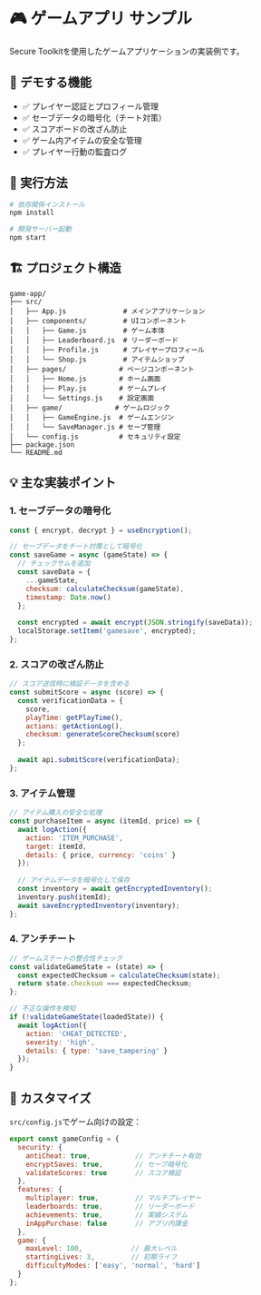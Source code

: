 # 🎮 ゲームアプリ サンプル

Secure Toolkitを使用したゲームアプリケーションの実装例です。

## 🎯 デモする機能

- ✅ プレイヤー認証とプロフィール管理
- ✅ セーブデータの暗号化（チート対策）
- ✅ スコアボードの改ざん防止
- ✅ ゲーム内アイテムの安全な管理
- ✅ プレイヤー行動の監査ログ

## 🚀 実行方法

```bash
# 依存関係インストール
npm install

# 開発サーバー起動
npm start
```

## 🏗️ プロジェクト構造

```
game-app/
├── src/
│   ├── App.js              # メインアプリケーション
│   ├── components/         # UIコンポーネント
│   │   ├── Game.js         # ゲーム本体
│   │   ├── Leaderboard.js  # リーダーボード
│   │   ├── Profile.js      # プレイヤープロフィール
│   │   └── Shop.js         # アイテムショップ
│   ├── pages/             # ページコンポーネント
│   │   ├── Home.js        # ホーム画面
│   │   ├── Play.js        # ゲームプレイ
│   │   └── Settings.js    # 設定画面
│   ├── game/             # ゲームロジック
│   │   ├── GameEngine.js  # ゲームエンジン
│   │   └── SaveManager.js # セーブ管理
│   └── config.js          # セキュリティ設定
├── package.json
└── README.md
```

## 💡 主な実装ポイント

### 1. セーブデータの暗号化

```javascript
const { encrypt, decrypt } = useEncryption();

// セーブデータをチート対策として暗号化
const saveGame = async (gameState) => {
  // チェックサムを追加
  const saveData = {
    ...gameState,
    checksum: calculateChecksum(gameState),
    timestamp: Date.now()
  };
  
  const encrypted = await encrypt(JSON.stringify(saveData));
  localStorage.setItem('gamesave', encrypted);
};
```

### 2. スコアの改ざん防止

```javascript
// スコア送信時に検証データを含める
const submitScore = async (score) => {
  const verificationData = {
    score,
    playTime: getPlayTime(),
    actions: getActionLog(),
    checksum: generateScoreChecksum(score)
  };
  
  await api.submitScore(verificationData);
};
```

### 3. アイテム管理

```javascript
// アイテム購入の安全な処理
const purchaseItem = async (itemId, price) => {
  await logAction({
    action: 'ITEM_PURCHASE',
    target: itemId,
    details: { price, currency: 'coins' }
  });
  
  // アイテムデータを暗号化して保存
  const inventory = await getEncryptedInventory();
  inventory.push(itemId);
  await saveEncryptedInventory(inventory);
};
```

### 4. アンチチート

```javascript
// ゲームステートの整合性チェック
const validateGameState = (state) => {
  const expectedChecksum = calculateChecksum(state);
  return state.checksum === expectedChecksum;
};

// 不正な操作を検知
if (!validateGameState(loadedState)) {
  await logAction({
    action: 'CHEAT_DETECTED',
    severity: 'high',
    details: { type: 'save_tampering' }
  });
}
```

## 🎨 カスタマイズ

`src/config.js`でゲーム向けの設定：

```javascript
export const gameConfig = {
  security: {
    antiCheat: true,           // アンチチート有効
    encryptSaves: true,        // セーブ暗号化
    validateScores: true       // スコア検証
  },
  features: {
    multiplayer: true,         // マルチプレイヤー
    leaderboards: true,        // リーダーボード
    achievements: true,        // 実績システム
    inAppPurchase: false       // アプリ内課金
  },
  game: {
    maxLevel: 100,            // 最大レベル
    startingLives: 3,         // 初期ライフ
    difficultyModes: ['easy', 'normal', 'hard']
  }
};
```